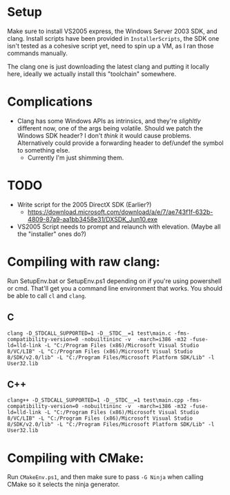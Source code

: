 # Setup

Make sure to install VS2005 express, the Windows Server 2003 SDK, and clang. Install scripts have been provided in `InstallerScripts`, the SDK one isn't tested as a cohesive script yet, need to spin up a VM, as I ran those commands manually.

The clang one is just downloading the latest clang and putting it locally here, ideally we actually install this "toolchain" somewhere.


# Complications
 - Clang has some Windows APIs as intrinsics, and they're _slighltly_ different now, one of the args being volatile. Should we patch the Windows SDK header? I don't _think_ it would cause problems. Alternatively could provide a forwarding header to def/undef the symbol to something else.
   - Currently I'm just shimming them.

# TODO

- Write script for the 2005 DirectX SDK (Earlier?)
  - https://download.microsoft.com/download/a/e/7/ae743f1f-632b-4809-87a9-aa1bb3458e31/DXSDK_Jun10.exe
- VS2005 Script needs to prompt and relaunch with elevation. (Maybe all the "installer" ones do?)

# Compiling with raw clang:

Run SetupEnv.bat or SetupEnv.ps1 depending on if you're using powershell or cmd. That'll get you a command line environment that works. You should be able to call `cl` and `clang`.

## C
`clang -D_STDCALL_SUPPORTED=1 -D__STDC__=1 test\main.c -fms-compatibility-version=0 -nobuiltininc -v  -march=i386 -m32 -fuse-ld=lld-link -L "C:/Program Files (x86)/Microsoft Visual Studio 8/VC/LIB" -L "C:/Program Files (x86)/Microsoft Visual Studio 8/SDK/v2.0/lib" -L "C:/Program Files/Microsoft Platform SDK/Lib" -l User32.lib`

## C++

`clang++ -D_STDCALL_SUPPORTED=1 -D__STDC__=1 test\main.cpp -fms-compatibility-version=0 -nobuiltininc -v  -march=i386 -m32 -fuse-ld=lld-link -L "C:/Program Files (x86)/Microsoft Visual Studio 8/VC/LIB" -L "C:/Program Files (x86)/Microsoft Visual Studio 8/SDK/v2.0/lib" -L "C:/Program Files/Microsoft Platform SDK/Lib" -l User32.lib`

# Compiling with CMake:

Run `CMakeEnv.ps1`, and then make sure to pass `-G Ninja` when calling CMake so it selects the ninja generator.
